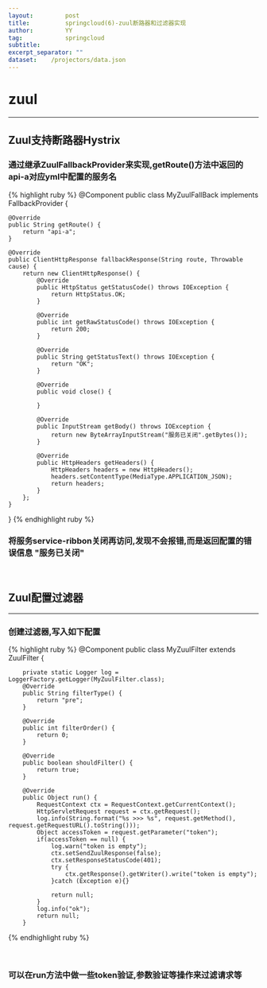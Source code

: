 ```yaml
---
layout:         post
title:     		springcloud(6)-zuul断路器和过滤器实现
author:     	YY
tag:            springcloud
subtitle:    	
excerpt_separator: ""
dataset:    /projectors/data.json
---
```

<h1>zuul</h1>
<hr>
<h2>Zuul支持断路器Hystrix </h2>

<h3>通过继承ZuulFallbackProvider来实现,getRoute()方法中返回的api-a对应yml中配置的服务名</h3>
 
{% highlight ruby %}
@Component
public class MyZuulFallBack implements FallbackProvider {

    @Override
    public String getRoute() {
        return "api-a";
    }

    @Override
    public ClientHttpResponse fallbackResponse(String route, Throwable cause) {
        return new ClientHttpResponse() {
            @Override
            public HttpStatus getStatusCode() throws IOException {
                return HttpStatus.OK;
            }

            @Override
            public int getRawStatusCode() throws IOException {
                return 200;
            }

            @Override
            public String getStatusText() throws IOException {
                return "OK";
            }

            @Override
            public void close() {

            }

            @Override
            public InputStream getBody() throws IOException {
                return new ByteArrayInputStream("服务已关闭".getBytes());
            }

            @Override
            public HttpHeaders getHeaders() {
                HttpHeaders headers = new HttpHeaders();
                headers.setContentType(MediaType.APPLICATION_JSON);
                return headers;
            }
        };
    }
}
{% endhighlight ruby %}
<h3>将服务service-ribbon关闭再访问,发现不会报错,而是返回配置的错误信息  "服务已关闭"</h3>
<br>


<h2>Zuul配置过滤器</h2>
<hr>

<h3>创建过滤器,写入如下配置</h3>

 
{% highlight ruby %}
@Component
public class MyZuulFilter extends ZuulFilter {

        private static Logger log = LoggerFactory.getLogger(MyZuulFilter.class);
        @Override
        public String filterType() {
            return "pre";
        }

        @Override
        public int filterOrder() {
            return 0;
        }

        @Override
        public boolean shouldFilter() {
            return true;
        }

        @Override
        public Object run() {
            RequestContext ctx = RequestContext.getCurrentContext();
            HttpServletRequest request = ctx.getRequest();
            log.info(String.format("%s >>> %s", request.getMethod(), request.getRequestURL().toString()));
            Object accessToken = request.getParameter("token");
            if(accessToken == null) {
                log.warn("token is empty");
                ctx.setSendZuulResponse(false);
                ctx.setResponseStatusCode(401);
                try {
                    ctx.getResponse().getWriter().write("token is empty");
                }catch (Exception e){}

                return null;
            }
            log.info("ok");
            return null;
        }
{% endhighlight ruby %}
 
<br>

<h3>可以在run方法中做一些token验证,参数验证等操作来过滤请求等</font></h3>
 
     











